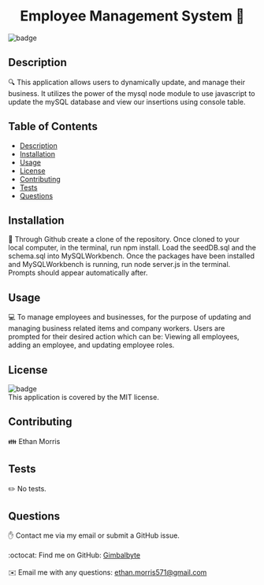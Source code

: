 <h1 align="center">Employee Management System 👋</h1>

![badge](https://img.shields.io/badge/license-MIT-brightgreen)<br />
## Description
🔍 This application allows users to dynamically update, and manage their business. It utilizes the power of the mysql node module to use javascript to update the mySQL database and view our insertions using console table.
## Table of Contents
- [Description](#description)
- [Installation](#installation)
- [Usage](#usage)
- [License](#license)
- [Contributing](#contributing)
- [Tests](#tests)
- [Questions](#questions)
## Installation
💾 Through Github create a clone of the repository. Once cloned to your local computer, in the terminal, run npm install. Load the seedDB.sql and the schema.sql into MySQLWorkbench. Once the packages have been installed and MySQLWorkbench is running, run node server.js in the terminal. Prompts should appear automatically after.
## Usage
💻 To manage employees and businesses, for the purpose of updating and managing business related items and company workers. Users are prompted for their desired action which can be: Viewing all employees, adding an employee, and updating employee roles.
## License
![badge](https://img.shields.io/badge/license-MIT-brightgreen)
<br />
This application is covered by the MIT license. 
## Contributing
👪 Ethan Morris
## Tests
✏️ No tests.
## Questions
✋ Contact me via my email or submit a GitHub issue.<br />
<br />
:octocat: Find me on GitHub: [Gimbalbyte](https://github.com/Gimbalbyte)<br />
<br />
✉️ Email me with any questions: ethan.morris571@gmail.com<br /><br />
  
